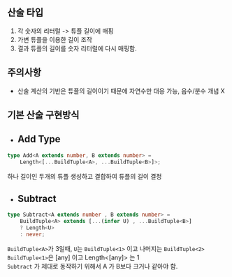## 산술 타입

1. 각 숫자의 리터럴 -> 튜플 길이에 매핑
2. 가변 튜플을 이용한 길이 조작
3. 결과 튜플의 길이를 숫자 리터럴에 다시 매핑함.

## 주의사항

- 산술 계산의 기반은 튜플의 길이이기 때문에 자연수만 대응 가능, 음수/분수 개념 X

## 기본 산술 구현방식

- ## Add Type
```typescript
type Add<A extends number, B extends number> = 
    Length<[...BuildTuple<A>, ...BuildTuple<B>]>;
```
하나 길이인 두개의 튜플 생성하고 결합하여 튜플의 길이 결정

- ## Subtract
```typescript
type Subtract<A extends number , B extends number> = 
    BuildTuple<A> extends [...(infer U) , ...BuildTuple<B>]
    ? Length<U>
    : never;
```
`BuildTuple<A>`가 3일때, `U`는 `BuildTuple<1>` 이고 나머지는 `BuildTuple<2>`   
`BuildTuple<1>`은 [any] 이고 Length<[any]> 는 1    
`Subtract` 가 제대로 동작하기 위해서 A 가 B보다 크거나 같아야 함.